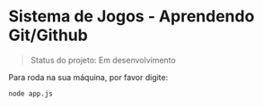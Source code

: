 <h1> Sistema de Jogos - Aprendendo Git/Github</h1>

> Status do projeto: Em desenvolvimento

Para roda na sua máquina, por favor digite:
```
node app.js
```
